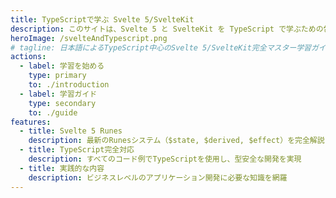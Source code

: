 ```yaml
---
title: TypeScriptで学ぶ Svelte 5/SvelteKit
description: このサイトは、Svelte 5 と SvelteKit を TypeScript で学ぶための包括的な日本語学習ガイドです。最新のRunesシステムを使用した実践的な開発手法を、豊富なコード例と共に解説します。
heroImage: /svelteAndTypescript.png
# tagline: 日本語によるTypeScript中心のSvelte 5/SvelteKit完全マスター学習ガイド
actions:
  - label: 学習を始める
    type: primary
    to: ./introduction
  - label: 学習ガイド
    type: secondary
    to: ./guide
features:
  - title: Svelte 5 Runes
    description: 最新のRunesシステム（$state, $derived, $effect）を完全解説
  - title: TypeScript完全対応
    description: すべてのコード例でTypeScriptを使用し、型安全な開発を実現
  - title: 実践的な内容
    description: ビジネスレベルのアプリケーション開発に必要な知識を網羅
---
```

